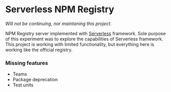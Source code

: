 # Serverless NPM Registry

_Will not be continuing, nor maintaning this project._

NPM Registry server implemented with [Serverless](http://serverless.com/) framework. Sole purpose of this experiment was to explore the capabilities of Serverless framework. This project is working with limited functionality, but everything here is working like the official registry.

### Missing features
- Teams
- Package deprecation
- Test units
